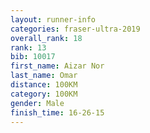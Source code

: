 ```yaml
---
layout: runner-info 
categories: fraser-ultra-2019 
overall_rank: 18
rank: 13
bib: 10017
first_name: Aizar Nor
last_name: Omar
distance: 100KM
category: 100KM
gender: Male
finish_time: 16-26-15
---
```

